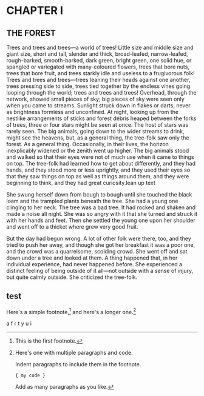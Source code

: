 # CHAPTER I

## THE FOREST

Trees and trees and trees—a world of trees! Little size and middle size and giant size, short and tall, slender and thick, broad-leafed, narrow-leafed, rough-barked, smooth-barked, dark green, bright green, one solid hue, or spangled or variegated with many-coloured flowers, trees that bore nuts, trees that bore fruit, and trees starkly idle and useless to a frugivorous folk! Trees and trees and trees—trees leaning their heads against one another, trees pressing side to side, trees tied together by the endless vines going looping through the world; trees and trees and trees! Overhead, through the network, showed small pieces of sky; big pieces of sky were seen only when you came to streams. Sunlight struck down in flakes or darts, never as brightness formless and unconfined. At night, looking up from the nestlike arrangements of sticks and forest débris heaped between the forks of trees, three or four stars might be seen at once. The host of stars was rarely seen. The big animals, going down to the wider streams to drink, might see the heavens, but, as a general thing, the tree-folk saw only the forest. As a general thing. Occasionally, in their lives, the horizon inexplicably widened or the zenith went up higher. The big animals stood and walked so that their eyes were not of much use when it came to things on top. The tree-folk had learned how to get about differently, and they had hands, and they stood more or less uprightly, and they used their eyes so that they saw things on top as well as things around them, and they were beginning to think, and they had great curiosity.lean up text 

She swung herself down from bough to bough until she touched the black loam and the trampled plants beneath the tree. She had a young one clinging to her neck. The tree was a bad tree. It had rocked and shaken and made a noise all night. She was so angry with it that she turned and struck it with her hands and feet. Then she settled the young one upon her shoulder and went off to a thicket where grew very good fruit.

But the day had begun wrong. A lot of other folk were there, too, and they tried to push her away, and though she got her breakfast it was a poor one, and the crowd was a quarrelsome, scolding crowd. She went off and sat down under a tree and looked at them. A thing happened that, in her individual experience, had never happened before. She experienced a distinct feeling of being outside of it all—not outside with a sense of injury, but quite calmly outside. She criticized the tree-folk.



## test

Here's a simple footnote,[^1] and here's a longer one.[^bignote]

[^1]: This is the first footnote.

[^bignote]: Here's one with multiple paragraphs and code.

    Indent paragraphs to include them in the footnote.

    `{ my code }`

    Add as many paragraphs as you like.

a
f
r
t
y
u
i


